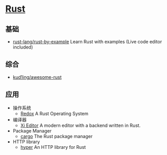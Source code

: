 # [Rust](https://github.com/rust-lang/rust)

## 基础
* [rust-lang/rust-by-example](https://github.com/rust-lang/rust-by-example) Learn Rust with examples (Live code editor included)

## 综合
* [kud1ing/awesome-rust](https://github.com/kud1ing/awesome-rust)


## 应用
* 操作系统
    - [Redox](https://github.com/redox-os/redox)  A Rust Operating System
* 编译器
    - [Xi Editor](https://github.com/google/xi-editor) A modern editor with a backend written in Rust.
* Package Manager
    - [cargo](https://github.com/rust-lang/cargo) The Rust package manager
* HTTP library
    - [hyper](https://github.com/hyperium/hyper) An HTTP library for Rust